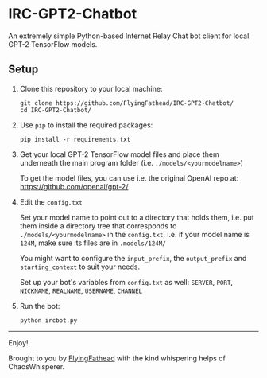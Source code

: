 # IRC-GPT2-Chatbot
An extremely simple Python-based Internet Relay Chat bot client for local GPT-2 TensorFlow models.

## Setup

1. Clone this repository to your local machine:
    ```
    git clone https://github.com/FlyingFathead/IRC-GPT2-Chatbot/
    cd IRC-GPT2-Chatbot/
    ```

4. Use `pip` to install the required packages:
    ```
    pip install -r requirements.txt
    ```

5. Get your local GPT-2 TensorFlow model files and place them underneath the main program folder (i.e. `./models/<yourmodelname>`)

    To get the model files, you can use i.e. the original OpenAI repo at: https://github.com/openai/gpt-2/

7. Edit the `config.txt`

    Set your model name to point out to a directory that holds them, i.e. put them inside a directory tree that corresponds to `./models/<yourmodelname>` in the `config.txt`, i.e. if your model name is `124M`, make sure its files are in `.models/124M/`

    You might want to configure the `input_prefix`, the `output_prefix` and `starting_context` to suit your needs.
    
    Set up your bot's variables from `config.txt` as well: `SERVER`, `PORT`, `NICKNAME`, `REALNAME`, `USERNAME`, `CHANNEL`

8. Run the bot:
    ```
    python ircbot.py
    ```

---

Enjoy!

Brought to you by [FlyingFathead](https://github.com/FlyingFathead/) with the kind whispering helps of ChaosWhisperer.
